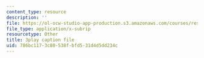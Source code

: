 ```yaml
---
content_type: resource
description: ''
file: https://ol-ocw-studio-app-production.s3.amazonaws.com/courses/res-6-012-introduction-to-probability-spring-2018/786bc1173c80538fbfd531d4d5dd234c_CipR1Jypkz0.vtt
file_type: application/x-subrip
resourcetype: Other
title: 3play caption file
uid: 786bc117-3c80-538f-bfd5-31d4d5dd234c
---
```

